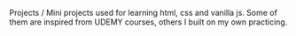 Projects / Mini projects used for learning html, css and vanilla js. Some of them are inspired from UDEMY courses, others I built on my own practicing.
